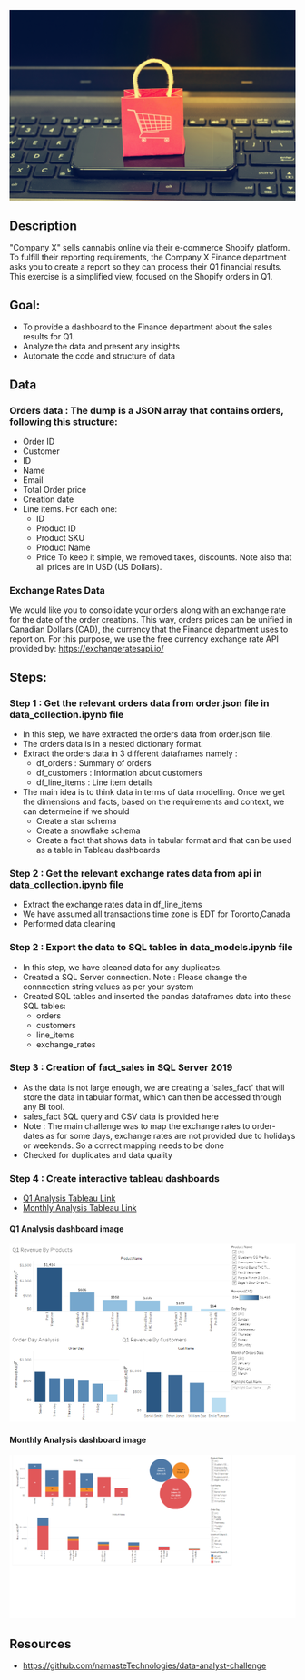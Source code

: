 ![](https://github.com/rachitj/ecommerce_transactions_project/blob/master/ecommerce-logo.jpg)

## Description
"Company X" sells cannabis online via their e-commerce Shopify platform. To fulfill their reporting requirements, the Company X Finance department asks you to create a report so they can process their Q1 financial results. This exercise is a simplified view, focused on the Shopify orders in Q1.

## Goal: 
* To provide a dashboard to the Finance department about the sales results for Q1.
* Analyze the data and present any insights
* Automate the code and structure of data

## Data
### Orders data : The dump is a JSON array that contains orders, following this structure:

* Order ID
* Customer
* ID
* Name
* Email
* Total Order price
* Creation date
* Line items. For each one:
  * ID
  * Product ID
  * Product SKU
  * Product Name
  * Price
To keep it simple, we removed taxes, discounts. Note also that all prices are in USD (US Dollars).

### Exchange Rates Data 
We would like you to consolidate your orders along with an exchange rate for the date of the order creations. This way, orders prices can be unified in Canadian Dollars (CAD), the currency that the Finance department uses to report on.
For this purpose, we use the free currency exchange rate API provided by: https://exchangeratesapi.io/

## Steps:

### Step 1 : Get the relevant orders data from order.json file in data_collection.ipynb file
* In this step, we have extracted the orders data from order.json file.
* The orders data is in a nested dictionary format.
* Extract the orders data in 3 different dataframes namely :
  * df_orders : Summary of orders
  * df_customers : Information about customers
  * df_line_items : Line item details
* The main idea is to think data in terms of data modelling. Once we get the dimensions and facts, based on the requirements and context, we can determeine if we should 
  * Create a star schema
  * Create a snowflake schema
  * Create a fact that shows data in tabular format and that can be used as a table in Tableau dashboards

### Step 2 : Get the relevant exchange rates data from api in data_collection.ipynb file
* Extract the exchange rates data in df_line_items 
* We have assumed all transactions time zone is EDT for Toronto,Canada
* Performed data cleaning

### Step 2 : Export the data to SQL tables in data_models.ipynb file
* In this step, we have cleaned data for any duplicates.
* Created a SQL Server connection. Note : Please change the connnection string values as per your system
* Created SQL tables and inserted the pandas dataframes data into these SQL tables:
  * orders
  * customers
  * line_items
  * exchange_rates
 
 ### Step 3 : Creation of fact_sales in SQL Server 2019
* As the data is not large enough, we are creating a 'sales_fact' that will store the data in tabular format, which can then be accessed through any BI tool. 
* sales_fact SQL query and CSV data is provided here
* Note : The main challenge was to map the exchange rates to order-dates as for some days, exchange rates are not provided due to holidays or weekends. So a correct mapping needs to be done
* Checked for duplicates and data quality

### Step 4 : Create interactive tableau dashboards
* [Q1 Analysis Tableau Link](https://public.tableau.com/profile/rachitjauhari#!/vizhome/e-commerce_analysis/Q1Dashboard?publish=yes)
* [Monthly Analysis Tableau Link](https://public.tableau.com/profile/rachitjauhari#!/vizhome/e-commerce_analysisMonthly/MonthlyDashboard?publish=yes)

#### Q1 Analysis dashboard image
![Q1 Analysis](https://github.com/rachitj/ecommerce_transactions_project/blob/master/q1_analysis.png)

#### Monthly Analysis dashboard image
![Monthly Analysis](https://github.com/rachitj/ecommerce_transactions_project/blob/master/monthly_analysis.png)

## Resources
* https://github.com/namasteTechnologies/data-analyst-challenge

